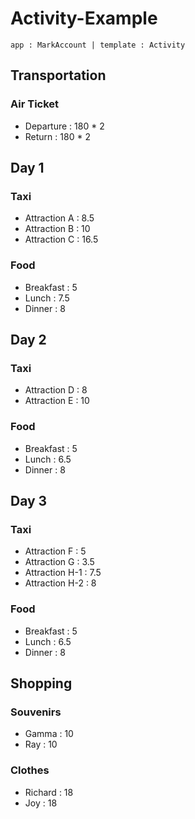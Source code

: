 Activity-Example
======
`app : MarkAccount | template : Activity`

Transportation
------
### Air Ticket
+ Departure : 180 * 2
+ Return : 180 * 2


Day 1
------
### Taxi
+ Attraction A : 8.5
+ Attraction B : 10
+ Attraction C : 16.5

### Food
+ Breakfast : 5
+ Lunch : 7.5
+ Dinner : 8


Day 2
------
### Taxi
+ Attraction D : 8
+ Attraction E : 10

### Food
+ Breakfast : 5
+ Lunch : 6.5
+ Dinner : 8


Day 3
------
### Taxi
+ Attraction F : 5
+ Attraction G : 3.5
+ Attraction H-1 : 7.5
+ Attraction H-2 : 8

### Food
+ Breakfast : 5
+ Lunch : 6.5
+ Dinner : 8


Shopping
------
### Souvenirs
+ Gamma : 10
+ Ray : 10

### Clothes
+ Richard : 18
+ Joy : 18



